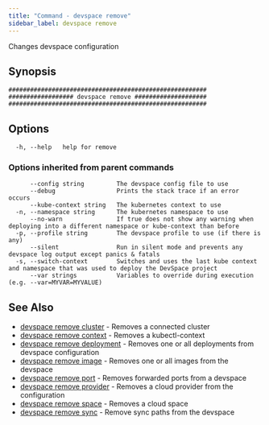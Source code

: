 ```yaml
---
title: "Command - devspace remove"
sidebar_label: devspace remove
---
```



Changes devspace configuration

## Synopsis


```
#######################################################
################## devspace remove ####################
#######################################################
```
## Options

```
  -h, --help   help for remove
```

### Options inherited from parent commands

```
      --config string         The devspace config file to use
      --debug                 Prints the stack trace if an error occurs
      --kube-context string   The kubernetes context to use
  -n, --namespace string      The kubernetes namespace to use
      --no-warn               If true does not show any warning when deploying into a different namespace or kube-context than before
  -p, --profile string        The devspace profile to use (if there is any)
      --silent                Run in silent mode and prevents any devspace log output except panics & fatals
  -s, --switch-context        Switches and uses the last kube context and namespace that was used to deploy the DevSpace project
      --var strings           Variables to override during execution (e.g. --var=MYVAR=MYVALUE)
```

## See Also
* [devspace remove cluster](../../cli/commands/devspace_remove_cluster)	 - Removes a connected cluster
* [devspace remove context](../../cli/commands/devspace_remove_context)	 - Removes a kubectl-context
* [devspace remove deployment](../../cli/commands/devspace_remove_deployment)	 - Removes one or all deployments from devspace configuration
* [devspace remove image](../../cli/commands/devspace_remove_image)	 - Removes one or all images from the devspace
* [devspace remove port](../../cli/commands/devspace_remove_port)	 - Removes forwarded ports from a devspace
* [devspace remove provider](../../cli/commands/devspace_remove_provider)	 - Removes a cloud provider from the configuration
* [devspace remove space](../../cli/commands/devspace_remove_space)	 - Removes a cloud space
* [devspace remove sync](../../cli/commands/devspace_remove_sync)	 - Remove sync paths from the devspace
